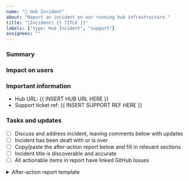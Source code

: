 ```yaml
---
name: "🚨 Hub Incident"
about: "Report an incident on our running hub infrastructure."
title: "[Incident] {{ TITLE }}"
labels: ["type: Hub Incident", "support"]
assignees: ""
---
```


### Summary

<!-- Quick summary of the problem and resolution. Update as we learn more -->

### Impact on users

<!-- How this impacts users on the hub. Help us understand how urgent this is. -->

### Important information

<!-- Any links that could help people debug or learn more.  -->

- Hub URL: {{ INSERT HUB URL HERE }}
- Support ticket ref: {{ INSERT SUPPORT REF HERE }}

### Tasks and updates

- [ ] Discuss and address incident, leaving comments below with updates
- [ ] Incident has been dealt with or is over
- [ ] Copy/paste the after-action report below and fill in relevant sections
- [ ] Incident title is discoverable and accurate
- [ ] All actionable items in report have linked GitHub Issues

<!-- A copy/paste-able after-action report to help with follow-up -->
<details>
<summary>After-action report template</summary>

```
# After-action report

These sections should be filled out once we've resolved the incident and know what happened.
They should focus on the knowledge we've gained and any improvements we should take.

## Timeline

_A short list of dates / times and major updates, with links to relevant comments in the issue for more context._

All times in {{ most convenient timezone}}.

- {{ yyyy-mm-dd }} - [Summary of first update](link to comment)
- {{ yyyy-mm-dd }} - [Summary of another update](link to comment)
- {{ yyyy-mm-dd }} - [Summary of final update](link to comment)


## What went wrong

_Things that could have gone better. Ideally these should result in concrete
action items that have GitHub issues created for them and linked to under
Action items._

- Thing one
- Thing two

## Where we got lucky

_These are good things that happened to us but not because we had planned for them._

- Thing one
- Thing two

## Follow-up actions

_Every action item should have a GitHub issue (even a small skeleton of one) attached to it, so these do not get forgotten. These issues don't have to be in `infrastructure/`, they can be in other repositories._

### Process improvements

1. {{ summary }} [link to github issue]
2. {{ summary }} [link to github issue]

### Documentation improvements

1. {{ summary }} [link to github issue]
2. {{ summary }} [link to github issue]

### Technical improvements

1. {{ summary }} [link to github issue]
2. {{ summary }} [link to github issue]
```

</details>
